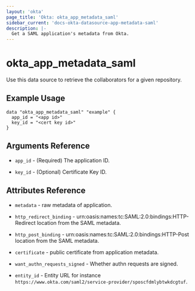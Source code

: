 ```yaml
---
layout: 'okta'
page_title: 'Okta: okta_app_metadata_saml'
sidebar_current: 'docs-okta-datasource-app-metadata-saml'
description: |-
  Get a SAML application's metadata from Okta.
---
```


# okta_app_metadata_saml

Use this data source to retrieve the collaborators for a given repository.

## Example Usage

```hcl
data "okta_app_metadata_saml" "example" {
  app_id = "<app id>"
  key_id = "<cert key id>"
}
```

## Arguments Reference

- `app_id` - (Required) The application ID.

- `key_id` - (Optional) Certificate Key ID.

## Attributes Reference

- `metadata` - raw metadata of application.

- `http_redirect_binding` - urn:oasis:names:tc:SAML:2.0:bindings:HTTP-Redirect location from the SAML metadata.

- `http_post_binding` - urn:oasis:names:tc:SAML:2.0:bindings:HTTP-Post location from the SAML metadata.

- `certificate` - public certificate from application metadata.

- `want_authn_requests_signed` - Whether authn requests are signed.

- `entity_id` - Entity URL for instance `https://www.okta.com/saml2/service-provider/sposcfdmlybtwkdcgtuf`.
